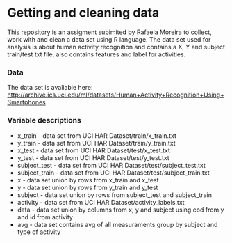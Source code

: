 # Getting and cleaning data
This repository is an assigment subimited by Rafaela Moreira to collect, work with and clean a data set using R language. The data set used for analysis is about human activity recognition and contains a X, Y and subject train/test txt file, also contains features and label for activities.

### Data
The data set is avaliable here: http://archive.ics.uci.edu/ml/datasets/Human+Activity+Recognition+Using+Smartphones

### Variable descriptions
* x_train - data set from UCI HAR Dataset/train/x_train.txt
* y_train - data set from UCI HAR Dataset/train/y_train.txt
* x_test - data set from UCI HAR Dataset/test/x_test.txt
* y_test - data set from UCI HAR Dataset/test/y_test.txt
* subject_test - data set from UCI HAR Dataset/test/subject_test.txt
* subject_train - data set from UCI HAR Dataset/test/subject_train.txt
* x - data set union by rows from x_train and x_test
* y - data set union by rows from y_train and y_test
* subject - data set union by rows from subject_test and subject_train
* activity - data set from UCI HAR Dataset/activity_labels.txt
* data - data set union by columns from x, y and subject using cod from y and id from activity
* avg - data set contains avg of all measuraments group by subject and type of activity
